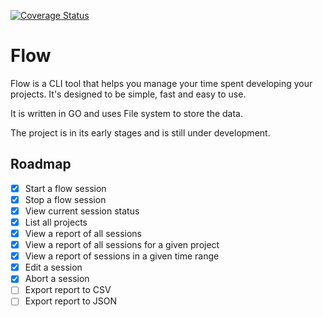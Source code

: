 [![Coverage Status](https://coveralls.io/repos/github/TristanSch1/flow/badge.svg?branch=main)](https://coveralls.io/github/TristanSch1/flow?branch=main)

# Flow

Flow is a CLI tool that helps you manage your time spent developing your projects. It's designed to be simple, fast and easy to use.

It is written in GO and uses File system to store the data.

The project is in its early stages and is still under development.

## Roadmap

- [x] Start a flow session
- [x] Stop a flow session
- [x] View current session status
- [x] List all projects
- [x] View a report of all sessions
- [x] View a report of all sessions for a given project
- [x] View a report of sessions in a given time range
- [x] Edit a session
- [x] Abort a session
- [ ] Export report to CSV
- [ ] Export report to JSON
